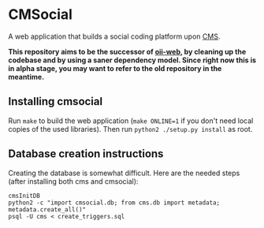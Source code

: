 # CMSocial
A web application that builds a social coding platform upon [CMS](https://github.com/cms-dev/cms).

**This repository aims to be the successor of [oii-web](https://github.com/veluca93/oii-web), by cleaning up the codebase and by using a saner dependency model. Since right now this is in alpha stage, you may want to refer to the old repository in the meantime.**

## Installing cmsocial
Run `make` to build the web application (`make ONLINE=1` if you don't need local copies of the used libraries). Then run `python2 ./setup.py install` as root.

## Database creation instructions
Creating the database is somewhat difficult. Here are the needed steps (after installing both cms and cmsocial):

    cmsInitDB
    python2 -c "import cmsocial.db; from cms.db import metadata; metadata.create_all()"
    psql -U cms < create_triggers.sql
